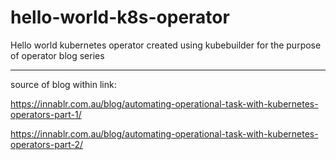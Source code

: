 # hello-world-k8s-operator

Hello world kubernetes operator created using kubebuilder for the purpose of operator blog series

---
source of blog within link:

https://innablr.com.au/blog/automating-operational-task-with-kubernetes-operators-part-1/

https://innablr.com.au/blog/automating-operational-task-with-kubernetes-operators-part-2/

